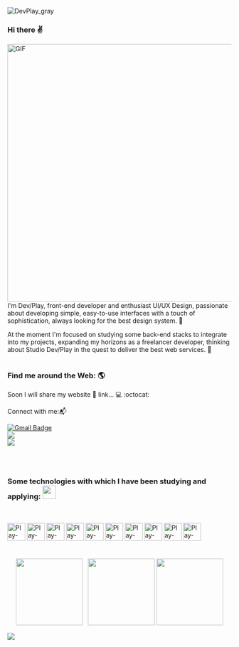 

![DevPlay_gray](https://user-images.githubusercontent.com/83662317/149406921-5ad0a93c-152b-43a8-899b-3698de53cb36.gif) 

### Hi there :v:


<img align="right" alt="GIF" src=  "https://user-images.githubusercontent.com/83662317/149411843-fa0a1c80-cf85-47d2-9170-5cfe18a1e576.gif " width="620" height="580" />

<br/>

I'm Dev/Play, front-end developer and enthusiast UI/UX Design, passionate about developing simple, easy-to-use interfaces with a touch of sophistication, always looking for the best design system. 💬

At the moment I'm focused on studying some back-end stacks to integrate into my projects, expanding my horizons as a freelancer developer, thinking about Studio Dev/Play in the quest to deliver the best web services. 💬

#

### Find me around the Web: 🌎

Soon I will share my website 🔗 link...  💻 :octocat:

Connect with me::mailbox_with_mail:

<div>
 
  [![Gmail Badge](https://img.shields.io/badge/-devplay.mrp@gmail.com-c14438?style=flat-square&logo=Gmail&logoColor=white&link=mailto:devplay.mrp@gmail.com)](mailto:devplay.mrp@gmail.com)  
<a href="https://t.me/dev_play" target="_blank"><img src="https://img.shields.io/badge/Telegram-2CA5E0?style=for-the-badge&logo=telegram&logoColor=white" target="_blank"></a>   
<a href="https://discord.gg/yMkzqqpDNh" target="_blank"><img src="https://img.shields.io/badge/Discord-7289DA?style=for-the-badge&logo=discord&logoColor=white" target="_blank"></a>    
</div>
            
<br>
  
#

### Some technologies with which I have been studying and applying: <img src="https://media.giphy.com/media/WUlplcMpOCEmTGBtBW/giphy.gif" width="30"></h3> 

<br>   

<div style="display: inline_block"><br>                                                                                                                                                              
<img align= "center" alt="Play-Figma" heigth="30" width="40" src="https://cdn.jsdelivr.net/gh/devicons/devicon/icons/figma/figma-original.svg">  
<img align= "center" alt="Play-HTML" heigth="30" width="40" src="https://cdn.jsdelivr.net/gh/devicons/devicon/icons/html5/html5-plain-wordmark.svg">
<img align= "center" alt="Play-CSS" heigth="30" width="40" src="https://cdn.jsdelivr.net/gh/devicons/devicon/icons/css3/css3-plain-wordmark.svg">  
<img align= "center" alt="Play-Bootstrap" heigth="30" width="40" src="https://cdn.jsdelivr.net/gh/devicons/devicon/icons/bootstrap/bootstrap-plain-wordmark.svg">
<img align= "center" alt="Play-JS" heigth="30" width="40" src="https://cdn.jsdelivr.net/gh/devicons/devicon/icons/javascript/javascript-original.svg" >  
<img align= "center" alt="Play-React" heigth="30" width="40" src="https://cdn.jsdelivr.net/gh/devicons/devicon/icons/react/react-original-wordmark.svg">  
<img align= "center" alt="Play-NodeJS" heigth="30" width="40" src="https://cdn.jsdelivr.net/gh/devicons/devicon/icons/nodejs/nodejs-plain.svg"> 
<img align= "center" alt="Play-MYSQL" heigth="30" width="40" src="https://cdn.jsdelivr.net/gh/devicons/devicon/icons/mysql/mysql-original-wordmark.svg">                                                                                                                                                
<img align= "center" alt="Play-Python" heigth="30" width="40" src="https://cdn.jsdelivr.net/gh/devicons/devicon/icons/python/python-original.svg">                  <img align= "center" alt="Play-Docker" heigth="30" width="40" src="https://cdn.jsdelivr.net/gh/devicons/devicon/icons/docker/docker-original.svg" 
<img align= "center" alt="Play-AWS" heigth="30" width="40" src="https://cdn.jsdelivr.net/gh/devicons/devicon/icons/amazonwebservices/amazonwebservices-original.svg">  

</div>  

#

 <div  align="center">
 <a href="https://github.com/devplay-mrp"></a>
 <img height="150em" src="https://github-readme-stats.vercel.app/api?username=devplay-mrp&hide_border=true&show_icons=true&theme=nightowl&include_all_commits=true&count_private=true"/> &nbsp;
<img height="150em" src="https://github-readme-streak-stats.herokuapp.com/?user=devplay-mrp&hide_border=true&theme=nightowl&show_icons=true"/>
<img height="150em" src="https://github-readme-stats.vercel.app/api/top-langs/?username=devplay-mrp&layout=compact&count_private=true&hide_border=true&theme=nightowl&show_icons=true">

</div>

![](https://komarev.com/ghpvc/?username=your-github-devplay-mrp&color=ff69b4&style=flat&label=visitors)



